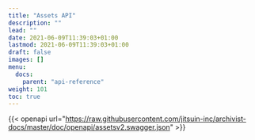 ```yaml
---
title: "Assets API"
description: ""
lead: ""
date: 2021-06-09T11:39:03+01:00
lastmod: 2021-06-09T11:39:03+01:00
draft: false
images: []
menu: 
  docs:
    parent: "api-reference"
weight: 101
toc: true
---
```


{{< openapi url="https://raw.githubusercontent.com/jitsuin-inc/archivist-docs/master/doc/openapi/assetsv2.swagger.json" >}}
